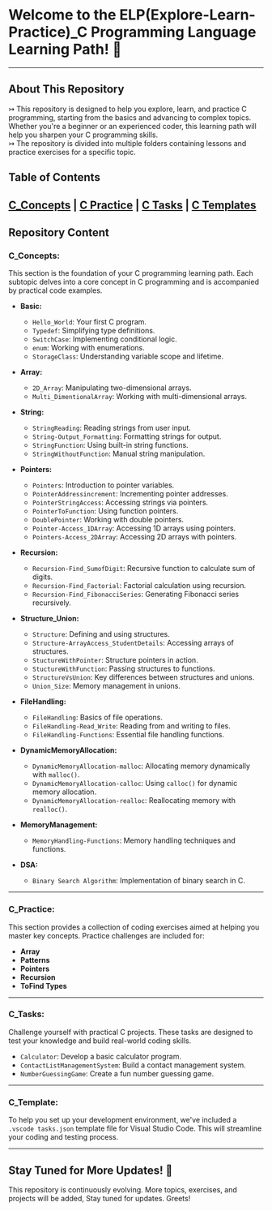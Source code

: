 # Welcome to the ELP(Explore-Learn-Practice)_C Programming Language Learning Path! 👋 
---
## About This Repository
↣ This repository is designed to help you explore, learn, and practice C programming, starting from the basics and advancing to complex topics. Whether you're a beginner or an experienced coder, this learning path will help you sharpen your C programming skills. <br>
↣ The repository is divided into multiple folders containing lessons and practice exercises for a specific topic. 

## Table of Contents
[C_Concepts](#C_Concepts)  |  [C Practice](#c-practice)  |  [C Tasks](#c-tasks)  |  [C Templates](#c-templates)
---
## Repository Content

### C_Concepts:
This section is the foundation of your C programming learning path. Each subtopic delves into a core concept in C programming and is accompanied by practical code examples.

- **Basic:**
   - `Hello_World`: Your first C program.
   - `Typedef`: Simplifying type definitions.
   - `SwitchCase`: Implementing conditional logic.
   - `enum`: Working with enumerations.
   - `StorageClass`: Understanding variable scope and lifetime.

- **Array:**
   - `2D_Array`: Manipulating two-dimensional arrays.
   - `Multi_DimentionalArray`: Working with multi-dimensional arrays.

- **String:**
   - `StringReading`: Reading strings from user input.
   - `String-Output_Formatting`: Formatting strings for output.
   - `StringFunction`: Using built-in string functions.
   - `StringWithoutFunction`: Manual string manipulation.

- **Pointers:**
   - `Pointers`: Introduction to pointer variables.
   - `PointerAddressincrement`: Incrementing pointer addresses.
   - `PointerStringAccess`: Accessing strings via pointers.
   - `PointerToFunction`: Using function pointers.
   - `DoublePointer`: Working with double pointers.
   - `Pointer-Access_1DArray`: Accessing 1D arrays using pointers.
   - `Pointers-Access_2DArray`: Accessing 2D arrays with pointers.

- **Recursion:**
   - `Recursion-Find_SumofDigit`: Recursive function to calculate sum of digits.
   - `Recursion-Find_Factorial`: Factorial calculation using recursion.
   - `Recursion-Find_FibonacciSeries`: Generating Fibonacci series recursively.

- **Structure_Union:**
   - `Structure`: Defining and using structures.
   - `Structure-ArrayAccess_StudentDetails`: Accessing arrays of structures.
   - `StuctureWithPointer`: Structure pointers in action.
   - `StuctureWithFunction`: Passing structures to functions.
   - `StructureVsUnion`: Key differences between structures and unions.
   - `Union_Size`: Memory management in unions.

- **FileHandling:**
   - `FileHandling`: Basics of file operations.
   - `FileHandling-Read_Write`: Reading from and writing to files.
   - `FileHandling-Functions`: Essential file handling functions.

- **DynamicMemoryAllocation:**
   - `DynamicMemoryAllocation-malloc`: Allocating memory dynamically with `malloc()`.
   - `DynamicMemoryAllocation-calloc`: Using `calloc()` for dynamic memory allocation.
   - `DynamicMemoryAllocation-realloc`: Reallocating memory with `realloc()`.

- **MemoryManagement:**
   - `MemoryHandling-Functions`: Memory handling techniques and functions.

- **DSA:**
   - `Binary Search Algorithm`: Implementation of binary search in C.

---

### C_Practice:

This section provides a collection of coding exercises aimed at helping you master key concepts. Practice challenges are included for:

- **Array**
- **Patterns**
- **Pointers**
- **Recursion**
- **ToFind Types**

---

### C_Tasks:

Challenge yourself with practical C projects. These tasks are designed to test your knowledge and build real-world coding skills.

- `Calculator`: Develop a basic calculator program.
- `ContactListManagementSystem`: Build a contact management system.
- `NumberGuessingGame`: Create a fun number guessing game.

---

### C_Template:

To help you set up your development environment, we've included a `.vscode tasks.json` template file for Visual Studio Code. This will streamline your coding and testing process.

---

## Stay Tuned for More Updates! 🚀

This repository is continuously evolving. More topics, exercises, and projects will be added, Stay tuned for updates. Greets!



